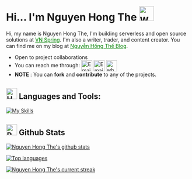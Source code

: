 # Hi... I'm Nguyen Hong The  <img src="https://user-images.githubusercontent.com/72663882/171687151-bb31c996-c9d2-49c8-b593-734946893b23.gif" alt="waving hand gif" aria-hidden="true" width="40" />

Hi, my name is Nguyen Hong The, I'm building serverless and open source solutions at <a style="color: green" href="https://vnspring.com">VN Spring</a>. I'm also a writer, trader, and content creator. You can find me on my blog at <a style="color: green" href="https://nguyenhongthe.net">Nguyễn Hồng Thế Blog</a>.</p>
- Open to project collaborations
- You can reach me through: <a href="https://nguyenhongthe.dev" title="Portfolio"><img alt="Email"  src="https://img.shields.io/badge/Portfolio-f59042?style=for-the-badge&logo=rss&logoColor=white" height="30" align="center"/></a> <a href="mailto:hello@nguyenhongthe.dev" title="Email"><img alt="Email" src="https://img.shields.io/badge/Email-D14836?style=for-the-badge&logo=gmail&logoColor=white" height="30" align="center"/></a> <a href="https://wa.me/84932648394" title="Whatsapp"><img alt="whatsapp"  src="https://img.shields.io/badge/WhatsApp-25D366?style=for-the-badge&logo=whatsapp&logoColor=white" height="30" align="center"/></a>
- **NOTE** : You can **fork** and **contribute** to any of the projects.

## <img src="https://raw.githubusercontent.com/Tarikul-Islam-Anik/Animated-Fluent-Emojis/master/Emojis/Objects/Hammer%20and%20Wrench.png" alt="Hammer and Wrench" width="30" height="30" /> **Languages and Tools:**  
[![My Skills](https://skillicons.dev/icons?i=python,dart,flutter,tailwind,js,react,vite,ts,next,php,gitlab,nodejs,mongodb,firebase,md,git,github,vscode,jest,styledcomponents,postman,stackoverflow,postgresql,mysql,fastapi,flask&perline=13)](#)

## <img src="https://raw.githubusercontent.com/Tarikul-Islam-Anik/Animated-Fluent-Emojis/master/Emojis/Travel%20and%20places/Rocket.png" alt="Rocket" width="30" height="30" /> Github Stats 

 [![Nguyen Hong The's github stats](https://bad-apple-github-readme.vercel.app/api?username=nguyenhongthe&show_icons=true&count_private=true&line_height=20&icon_color=00b3ff&theme=blue-green&title_color=00b3ff)](#)
 
 [![Top languages](https://github-readme-mwendwa.vercel.app/api/top-langs/?username=nguyenhongthe&layout=compact&count_private=true&theme=blue-green&title_color=00b3ff)](#)

[![Nguyen Hong The's current streak](https://streak-stats.demolab.com/?user=nguyenhongthe&count_private=true&theme=blue-green&title_color=00b3ff)](#)